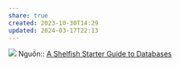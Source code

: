 ```yaml
---
share: true
created: 2023-10-30T14:29
updated: 2024-03-17T22:13
---
```

![](https://res.cloudinary.com/dg3gyk0gu/image/upload/c_scale,f_auto,q_auto:best,w_950/v1594114496/maggieappleton.com/databases-101/DB_3.jpg) 
Nguồn:: [A Shelfish Starter Guide to Databases](https://maggieappleton.com/databases)
